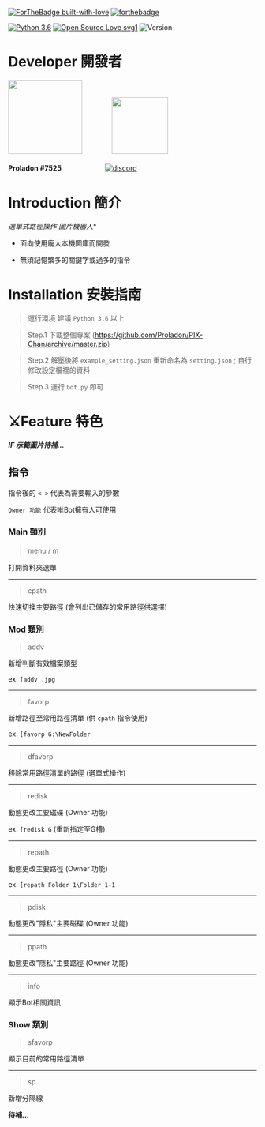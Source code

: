 [![ForTheBadge built-with-love](http://ForTheBadge.com/images/badges/built-with-love.svg)](https://GitHub.com/Naereen/)
[![forthebadge](https://forthebadge.com/images/badges/made-with-python.svg)](https://forthebadge.com)

[![Python 3.6](https://img.shields.io/badge/python-3.6-blue.svg)](https://www.python.org/downloads/release/python-367/)
[![Open Source Love svg1](https://badges.frapsoft.com/os/v1/open-source.svg?v=103)](https://github.com/ellerbrock/open-source-badges/)
![Version](https://img.shields.io/badge/Version-0.1.2A-brightgreen)


# Developer 開發者

<img src="https://upload.cc/i1/2019/11/19/9kz7Yw.gif" width=150> 　　　　<img src="https://upload.cc/i1/2019/11/19/WwHIZS.gif" width=114.5>

**Proladon #7525**　　　　　 　[![discord](https://lihi1.cc/7CBE7)](https://lihi1.cc/j2C5r)

# Introduction 簡介

*選單式路徑操作 圖片機器人**

- 面向使用龐大本機圖庫而開發

- 無須記憶繁多的關鍵字或過多的指令

# Installation 安裝指南

> 運行環境 建議 `Python 3.6` 以上

> Step.1 下載整個專案 (https://github.com/Proladon/PIX-Chan/archive/master.zip)

> Step.2 解壓後將 `example_setting.json` 重新命名為 `setting.json` ; 自行修改設定檔裡的資料

> Step.3 運行 `bot.py` 即可

# ⚔Feature 特色

***IF 示範圖片待補...***



## 指令

指令後的 `< >` 代表為需要輸入的參數

`Owner 功能` 代表唯Bot擁有人可使用

### Main 類別

> menu / m　

打開資料夾選單

---

> cpath 

快速切換主要路徑 (會列出已儲存的常用路徑供選擇)




### Mod 類別

> addv <type>
  
新增判斷有效檔案類型

ex. `[addv .jpg`

---

> favorp <path>

新增路徑至常用路徑清單 (供 `cpath` 指令使用)

ex. `[favorp G:\NewFolder`

---

> dfavorp

移除常用路徑清單的路徑 (選單式操作)

---

> redisk <disk>
  
動態更改主要磁碟 (Owner 功能)

ex. `[redisk G`  (重新指定至G槽)

---

> repath <path>
  
動態更改主要路徑 (Owner 功能)

ex. `[repath Folder_1\Folder_1-1`

---

> pdisk <disk>

動態更改"隱私"主要磁碟 (Owner 功能)

---

> ppath <path>
  
動態更改"隱私"主要路徑 (Owner 功能)

---

> info

顯示Bot相關資訊


### Show 類別

> sfavorp

顯示目前的常用路徑清單

---

> sp

新增分隔線


**待補...**
